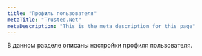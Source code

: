 ```yaml
---
title: "Профиль пользователя"
metaTitle: "Trusted.Net"
metaDescription: "This is the meta description for this page"
---
```


В данном разделе описаны настройки профиля пользователя.